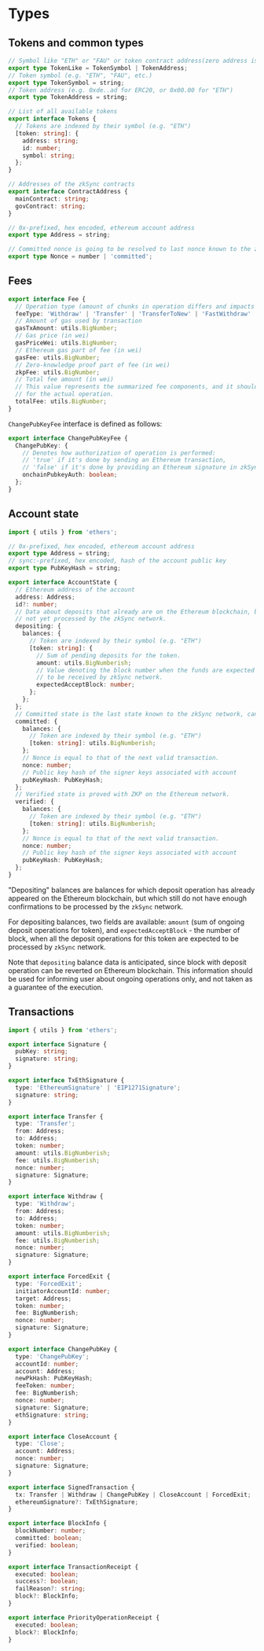 # Types

## Tokens and common types

```typescript
// Symbol like "ETH" or "FAU" or token contract address(zero address is implied for "ETH").
export type TokenLike = TokenSymbol | TokenAddress;
// Token symbol (e.g. "ETH", "FAU", etc.)
export type TokenSymbol = string;
// Token address (e.g. 0xde..ad for ERC20, or 0x00.00 for "ETH")
export type TokenAddress = string;

// List of all available tokens
export interface Tokens {
  // Tokens are indexed by their symbol (e.g. "ETH")
  [token: string]: {
    address: string;
    id: number;
    symbol: string;
  };
}

// Addresses of the zkSync contracts
export interface ContractAddress {
  mainContract: string;
  govContract: string;
}

// 0x-prefixed, hex encoded, ethereum account address
export type Address = string;

// Committed nonce is going to be resolved to last nonce known to the zkSync network
export type Nonce = number | 'committed';
```

## Fees

```typescript
export interface Fee {
  // Operation type (amount of chunks in operation differs and impacts the total fee).
  feeType: 'Withdraw' | 'Transfer' | 'TransferToNew' | 'FastWithdraw' | ChangePubKeyFee;
  // Amount of gas used by transaction
  gasTxAmount: utils.BigNumber;
  // Gas price (in wei)
  gasPriceWei: utils.BigNumber;
  // Ethereum gas part of fee (in wei)
  gasFee: utils.BigNumber;
  // Zero-knowledge proof part of fee (in wei)
  zkpFee: utils.BigNumber;
  // Total fee amount (in wei)
  // This value represents the summarized fee components, and it should be used as a fee
  // for the actual operation.
  totalFee: utils.BigNumber;
}
```

`ChangePubKeyFee` interface is defined as follows:

```typescript
export interface ChangePubKeyFee {
  ChangePubKey: {
    // Denotes how authorization of operation is performed:
    // 'true' if it's done by sending an Ethereum transaction,
    // 'false' if it's done by providing an Ethereum signature in zkSync transaction.
    onchainPubkeyAuth: boolean;
  };
}
```

## Account state

```typescript
import { utils } from 'ethers';

// 0x-prefixed, hex encoded, ethereum account address
export type Address = string;
// sync:-prefixed, hex encoded, hash of the account public key
export type PubKeyHash = string;

export interface AccountState {
  // Ethereum address of the account
  address: Address;
  id?: number;
  // Data about deposits that already are on the Ethereum blockchain, but
  // not yet processed by the zkSync network.
  depositing: {
    balances: {
      // Token are indexed by their symbol (e.g. "ETH")
      [token: string]: {
        // Sum of pending deposits for the token.
        amount: utils.BigNumberish;
        // Value denoting the block number when the funds are expected
        // to be received by zkSync network.
        expectedAcceptBlock: number;
      };
    };
  };
  // Committed state is the last state known to the zkSync network, can be ahead of verified state
  committed: {
    balances: {
      // Token are indexed by their symbol (e.g. "ETH")
      [token: string]: utils.BigNumberish;
    };
    // Nonce is equal to that of the next valid transaction.
    nonce: number;
    // Public key hash of the signer keys associated with account
    pubKeyHash: PubKeyHash;
  };
  // Verified state is proved with ZKP on the Ethereum network.
  verified: {
    balances: {
      // Token are indexed by their symbol (e.g. "ETH")
      [token: string]: utils.BigNumberish;
    };
    // Nonce is equal to that of the next valid transaction.
    nonce: number;
    // Public key hash of the signer keys associated with account
    pubKeyHash: PubKeyHash;
  };
}
```

"Depositing" balances are balances for which deposit operation has already appeared on the Ethereum blockchain, but
which still do not have enough confirmations to be processed by the `zkSync` network.

For depositing balances, two fields are available: `amount` (sum of ongoing deposit operations for token), and
`expectedAcceptBlock` - the number of block, when all the deposit operations for this token are expected to be processed
by `zkSync` network.

Note that `depositing` balance data is anticipated, since block with deposit operation can be reverted on Ethereum
blockchain. This information should be used for informing user about ongoing operations only, and not taken as a
guarantee of the execution.

## Transactions

```typescript
import { utils } from 'ethers';

export interface Signature {
  pubKey: string;
  signature: string;
}

export interface TxEthSignature {
  type: 'EthereumSignature' | 'EIP1271Signature';
  signature: string;
}

export interface Transfer {
  type: 'Transfer';
  from: Address;
  to: Address;
  token: number;
  amount: utils.BigNumberish;
  fee: utils.BigNumberish;
  nonce: number;
  signature: Signature;
}

export interface Withdraw {
  type: 'Withdraw';
  from: Address;
  to: Address;
  token: number;
  amount: utils.BigNumberish;
  fee: utils.BigNumberish;
  nonce: number;
  signature: Signature;
}

export interface ForcedExit {
  type: 'ForcedExit';
  initiatorAccountId: number;
  target: Address;
  token: number;
  fee: BigNumberish;
  nonce: number;
  signature: Signature;
}

export interface ChangePubKey {
  type: 'ChangePubKey';
  accountId: number;
  account: Address;
  newPkHash: PubKeyHash;
  feeToken: number;
  fee: BigNumberish;
  nonce: number;
  signature: Signature;
  ethSignature: string;
}

export interface CloseAccount {
  type: 'Close';
  account: Address;
  nonce: number;
  signature: Signature;
}

export interface SignedTransaction {
  tx: Transfer | Withdraw | ChangePubKey | CloseAccount | ForcedExit;
  ethereumSignature?: TxEthSignature;
}

export interface BlockInfo {
  blockNumber: number;
  committed: boolean;
  verified: boolean;
}

export interface TransactionReceipt {
  executed: boolean;
  success?: boolean;
  failReason?: string;
  block?: BlockInfo;
}

export interface PriorityOperationReceipt {
  executed: boolean;
  block?: BlockInfo;
}
```
